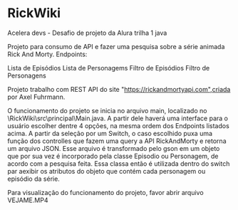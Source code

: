 # RickWiki
Acelera devs - Desafio de projeto da Alura trilha 1 java 

Projeto para consumo de API e fazer uma pesquisa sobre a série animada Rick And Morty.
Endpoints:

Lista de Episódios
Lista de Personagems
Filtro de Episódios
Filtro de Personagens

Projeto trabalho com REST API do site "https://rickandmortyapi.com",criada por Axel Fuhrmann.

O funcionamento do projeto se inicia no arquivo main, localizado no \RickWiki\src\principal\Main.java. A partir dele haverá uma interface para o usuário escolher dentre 4 opções, na mesma ordem dos Endpoints listados acima.
A partir da seleção por um Switch, o caso escolhido puxa uma função dos controlles que fazem uma query a API RickAndMorty e retorna um arquivo JSON.
Esse arquivo é transformado pelo gson em um objeto que por sua vez é incorporado pela classe Episodio ou Personagem, de acordo com a pesquisa feita.
Essa classa então é utilizada dentro do switch par aexibir os atributos do objeto que contém cada personagem ou episódio da série.

Para visualização do funcionamento do projeto, favor abrir arquivo VEJAME.MP4